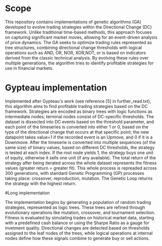 # Scope

This repository contains implementations of genetic algorithms (GA) developed to evolve trading strategies within the Directional Change (DC) framework. Unlike traditional time-based methods, this approach focuses on capturing significant market moves, allowing for an event-driven analysis of price dynamics. The GA seeks to optimize trading rules represented as tree structures, combining directional change thresholds with logical operations such as AND, OR, NOR, XOR,NOT, or is based on indicators derived from the classic technical analysis. By evolving these rules over multiple generations, the algorithm tries to identify profitable strategies for use in financial markets.


# Gypteau implementation

Implemented after Gypteau's work (see reference [5] in further_read.txt), this algorithm aims to find profitable trading strategies based on the DC framework. Strategies are encoded as binary trees with logic functions as intermediate nodes; terminal nodes consist of DC-specific thresholds. The dataset is dissected into DC events based on the threshold parameter, and each point of the timeseries is converted into either 1 or 0, based on the type of the directional change that occurs at that specific point; the new datapoint takes value=1 if the recorded event is an Upmove, and 0 if it is a Downmove.
After the timeserie is converted into multiple sequences (of the same size) of binary values, based on different DC thresholds, the strategy is tested at each index. If the root node yields 1, the strategy buys one unit of equity, otherwise it sells one unit (if any available). The total return of the strategy after being iterated across the whole dataset represents the fitness values (greater return = greater fit). 
This whole process is repreaded across 300 generations, with standard Genetic Programming (GP) processes taking place: crossover, reproduction, mutation.
The Genetic Loop returns the strategy with the highest return.

#Long implementation

The implementation begins by generating a population of random trading strategies, represented as logic trees. These trees are refined through evolutionary operations like mutation, crossover, and tournament selection. Fitness is evaluated by simulating trades on historical market data, starting with a predefined cash balance or using the Sharpe Ratio as a gauge for invetment quality. Directional changes are detected based on thresholds assigned to the leaf nodes of the trees, while logical operations at internal nodes define how these signals combine to generate buy or sell actions.


